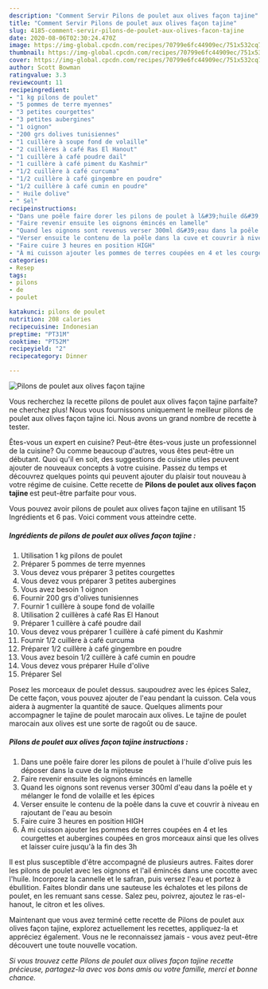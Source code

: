 ```yaml
---
description: "Comment Servir Pilons de poulet aux olives façon tajine"
title: "Comment Servir Pilons de poulet aux olives façon tajine"
slug: 4185-comment-servir-pilons-de-poulet-aux-olives-facon-tajine
date: 2020-08-06T02:30:24.470Z
image: https://img-global.cpcdn.com/recipes/70799e6fc44909ec/751x532cq70/pilons-de-poulet-aux-olives-facon-tajine-photo-principale-de-la-recette.jpg
thumbnail: https://img-global.cpcdn.com/recipes/70799e6fc44909ec/751x532cq70/pilons-de-poulet-aux-olives-facon-tajine-photo-principale-de-la-recette.jpg
cover: https://img-global.cpcdn.com/recipes/70799e6fc44909ec/751x532cq70/pilons-de-poulet-aux-olives-facon-tajine-photo-principale-de-la-recette.jpg
author: Scott Bowman
ratingvalue: 3.3
reviewcount: 11
recipeingredient:
- "1 kg pilons de poulet"
- "5 pommes de terre myennes"
- "3 petites courgettes"
- "3 petites aubergines"
- "1 oignon"
- "200 grs dolives tunisiennes"
- "1 cuillère à soupe fond de volaille"
- "2 cuillères à café Ras El Hanout"
- "1 cuillère à café poudre dail"
- "1 cuillère à café piment du Kashmir"
- "1/2 cuillère à café curcuma"
- "1/2 cuillère à café gingembre en poudre"
- "1/2 cuillère à café cumin en poudre"
- " Huile dolive"
- " Sel"
recipeinstructions:
- "Dans une poêle faire dorer les pilons de poulet à l&#39;huile d&#39;olive puis les déposer dans la cuve de la mijoteuse"
- "Faire revenir ensuite les oignons émincés en lamelle"
- "Quand les oignons sont revenus verser 300ml d&#39;eau dans la poêle et y mélanger le fond de volaille et les épices"
- "Verser ensuite le contenu de la poêle dans la cuve et couvrir à niveau en rajoutant de l&#39;eau au besoin"
- "Faire cuire 3 heures en position HIGH"
- "À mi cuisson ajouter les pommes de terres coupées en 4 et les courgettes et aubergines coupées en gros morceaux ainsi que les olives et laisser cuire jusqu&#39;à la fin des 3h"
categories:
- Resep
tags:
- pilons
- de
- poulet

katakunci: pilons de poulet 
nutrition: 208 calories
recipecuisine: Indonesian
preptime: "PT31M"
cooktime: "PT52M"
recipeyield: "2"
recipecategory: Dinner

---
```



![Pilons de poulet aux olives façon tajine](https://img-global.cpcdn.com/recipes/70799e6fc44909ec/751x532cq70/pilons-de-poulet-aux-olives-facon-tajine-photo-principale-de-la-recette.jpg)

Vous recherchez la recette pilons de poulet aux olives façon tajine parfaite? ne cherchez plus! Nous vous fournissons uniquement le meilleur pilons de poulet aux olives façon tajine ici. Nous avons un grand nombre de recette à tester.

Êtes-vous un expert en cuisine? Peut-être êtes-vous juste un professionnel de la cuisine? Ou comme beaucoup d'autres, vous êtes peut-être un débutant. Quoi qu'il en soit, des suggestions de cuisine utiles peuvent ajouter de nouveaux concepts à votre cuisine. Passez du temps et découvrez quelques points qui peuvent ajouter du plaisir tout nouveau à votre régime de cuisine. Cette recette de <strong> Pilons de poulet aux olives façon tajine </strong> est peut-être parfaite pour vous.

<!--inarticleads1-->

Vous pouvez avoir pilons de poulet aux olives façon tajine en utilisant 15 Ingrédients et 6 pas. Voici comment vous atteindre cette.

##### Ingrédients de pilons de poulet aux olives façon tajine :

1. Utilisation 1 kg pilons de poulet
1. Préparer 5 pommes de terre myennes
1. Vous devez vous préparer 3 petites courgettes
1. Vous devez vous préparer 3 petites aubergines
1. Vous avez besoin 1 oignon
1. Fournir 200 grs d&#39;olives tunisiennes
1. Fournir 1 cuillère à soupe fond de volaille
1. Utilisation 2 cuillères à café Ras El Hanout
1. Préparer 1 cuillère à café poudre dail
1. Vous devez vous préparer 1 cuillère à café piment du Kashmir
1. Fournir 1/2 cuillère à café curcuma
1. Préparer 1/2 cuillère à café gingembre en poudre
1. Vous avez besoin 1/2 cuillère à café cumin en poudre
1. Vous devez vous préparer  Huile d&#39;olive
1. Préparer  Sel


Posez les morceaux de poulet dessus. saupoudrez avec les épices Salez, De cette façon, vous pouvez ajouter de l&#39;eau pendant la cuisson. Cela vous aidera à augmenter la quantité de sauce. Quelques aliments pour accompagner le tajine de poulet marocain aux olives. Le tajine de poulet marocain aux olives est une sorte de ragoût ou de sauce. 

<!--inarticleads2-->

##### Pilons de poulet aux olives façon tajine instructions :

1. Dans une poêle faire dorer les pilons de poulet à l&#39;huile d&#39;olive puis les déposer dans la cuve de la mijoteuse
1. Faire revenir ensuite les oignons émincés en lamelle
1. Quand les oignons sont revenus verser 300ml d&#39;eau dans la poêle et y mélanger le fond de volaille et les épices
1. Verser ensuite le contenu de la poêle dans la cuve et couvrir à niveau en rajoutant de l&#39;eau au besoin
1. Faire cuire 3 heures en position HIGH
1. À mi cuisson ajouter les pommes de terres coupées en 4 et les courgettes et aubergines coupées en gros morceaux ainsi que les olives et laisser cuire jusqu&#39;à la fin des 3h


Il est plus susceptible d&#39;être accompagné de plusieurs autres. Faites dorer les pilons de poulet avec les oignons et l&#39;ail émincés dans une cocotte avec l&#39;huile. Incorporez la cannelle et le safran, puis versez l&#39;eau et portez à ébullition. Faites blondir dans une sauteuse les échalotes et les pilons de poulet, en les remuant sans cesse. Salez peu, poivrez, ajoutez le ras-el-hanout, le citron et les olives. 

<!--inarticleads1-->

<p>
Maintenant que vous avez terminé cette recette de Pilons de poulet aux olives façon tajine, explorez actuellement les recettes, appliquez-la et appréciez également. Vous ne le reconnaissez jamais - vous avez peut-être découvert une toute nouvelle vocation.
</p>

<p>
<i>Si vous trouvez cette Pilons de poulet aux olives façon tajine recette précieuse, partagez-la avec vos bons amis ou votre famille, merci et bonne chance.</i>
</p>
